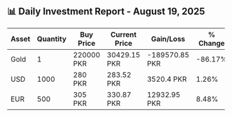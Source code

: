 ## 📊 Daily Investment Report - August 19, 2025

| Asset | Quantity | Buy Price | Current Price | Gain/Loss | % Change |
|-------|----------|-----------|----------------|------------|----------|
| Gold | 1 | 220000 PKR | 30429.15 PKR | -189570.85 PKR | -86.17% |
| USD | 1000 | 280 PKR | 283.52 PKR | 3520.4 PKR | 1.26% |
| EUR | 500 | 305 PKR | 330.87 PKR | 12932.95 PKR | 8.48% |
